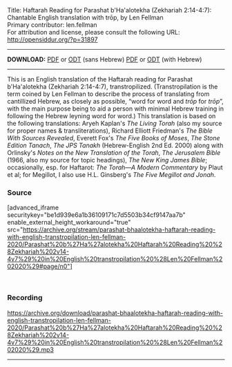 <html>
<head></head>
<body>
Title: Haftarah Reading for Parashat b'Ha'alotekha (Zekhariah 2:14-4:7): Chantable English translation with trōp, by Len Fellman<br />
Primary contributor: len.fellman<br />
For attribution and license, please consult the following URL: <a href="http://opensiddur.org/?p=31897">http://opensiddur.org/?p=31897</a>
<p />
<hr />

<strong>DOWNLOAD:</strong> 
<a href="https://archive.org/download/parashat-bhaalotekha-haftarah-reading-with-english-transtropilation-len-fellman-2020/Parashat%20b%27Ha%27alotekha%20Haftarah%20Reading%20%28Zekhariah%202v14-4v7%29%20in%20English%20transtropilation%20%28Len%20Fellman%202020%29%20-%20english%20only.pdf">PDF</a> or <a href="https://archive.org/download/parashat-bhaalotekha-haftarah-reading-with-english-transtropilation-len-fellman-2020/Parashat%20b%27Ha%27alotekha%20Haftarah%20Reading%20%28Zekhariah%202v14-4v7%29%20in%20English%20transtropilation%20%28Len%20Fellman%202020%29%20-%20english%20only.odt">ODT</a> (sans Hebrew)
<a href="https://archive.org/download/parashat-bhaalotekha-haftarah-reading-with-english-transtropilation-len-fellman-2020/Parashat%20b%27Ha%27alotekha%20Haftarah%20Reading%20%28Zekhariah%202v14-4v7%29%20in%20English%20transtropilation%20%28Len%20Fellman%202020%29.pdf">PDF</a> or <a href="https://archive.org/download/parashat-bhaalotekha-haftarah-reading-with-english-transtropilation-len-fellman-2020/Parashat%20b%27Ha%27alotekha%20Haftarah%20Reading%20%28Zekhariah%202v14-4v7%29%20in%20English%20transtropilation%20%28Len%20Fellman%202020%29.odt">ODT</a> (with Hebrew)

<hr />

This is an English translation of the Haftarah reading for Parashat b'Ha'alotekha (Zekhariah 2:14-4:7), transtropilized. (Transtropilation is the term coined by Len Fellman to describe the process of translating from cantillized Hebrew, as closely as possible, “word for word and <em>trōp</em> for <em>trōp</em>”, with the main purpose being to aid a person with minimal Hebrew training in following the Hebrew leyning word for word.) This translation is based on the following translations: Aryeh Kaplan's <em>The Living Torah</em> (also my source for proper names &amp; transliterations), Richard Elliott Friedman's <em>The Bible With Sources Revealed</em>, Everett Fox's <em>The Five Books of Moses</em>, <em>The Stone Edition Tanach</em>, <em>The JPS Tanakh</em> (Hebrew-English 2nd Ed. 2000) along with Orlinsky's <em>Notes on the New Translation of the Torah</em>, <em>The Jerusalem Bible</em> (1966, also my source for topic headings), <em>The New King James Bible</em>; occasionally, esp. for Haftarot: <em>The Torah—A Modern Commentary</em> by Plaut et al; for Megillot, I also use H.L. Ginsberg's <em>The Five Megillot and Jonah</em>.

<h3>Source</h3>

[advanced_iframe securitykey="be1d939e6a1b36109171c7d5503b34cf9147aa7b" enable_external_height_workaround="true" src="https://archive.org/stream/parashat-bhaalotekha-haftarah-reading-with-english-transtropilation-len-fellman-2020/Parashat%20b%27Ha%27alotekha%20Haftarah%20Reading%20%28Zekhariah%202v14-4v7%29%20in%20English%20transtropilation%20%28Len%20Fellman%202020%29#page/n0"]

&nbsp;

<h3>Recording</h3>

https://archive.org/download/parashat-bhaalotekha-haftarah-reading-with-english-transtropilation-len-fellman-2020/Parashat%20b%27Ha%27alotekha%20Haftarah%20Reading%20%28Zekhariah%202v14-4v7%29%20in%20English%20transtropilation%20%28Len%20Fellman%202020%29.mp3

<hr />

&nbsp;
</body>
</html>